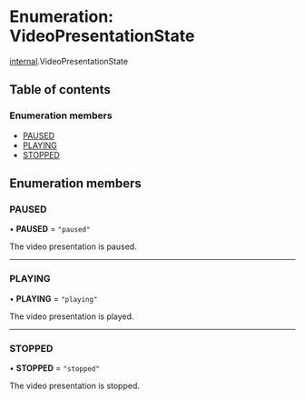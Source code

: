 # Enumeration: VideoPresentationState

[internal](../modules/internal.md).VideoPresentationState

## Table of contents

### Enumeration members

- [PAUSED](internal.VideoPresentationState.md#paused)
- [PLAYING](internal.VideoPresentationState.md#playing)
- [STOPPED](internal.VideoPresentationState.md#stopped)

## Enumeration members

### PAUSED

• **PAUSED** = `"paused"`

The video presentation is paused.

___

### PLAYING

• **PLAYING** = `"playing"`

The video presentation is played.

___

### STOPPED

• **STOPPED** = `"stopped"`

The video presentation is stopped.
